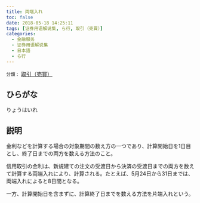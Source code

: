 ```yaml
---
title: 両端入れ
toc: false
date: 2018-05-18 14:25:11
tags: [证券用语解说集, ら行, 取引（売買）]
categories:
  - 金融服务
  - 证券用语解说集
  - 日本語
  - ら行
---
```


`分類：` [取引（売買）](/tags/取引（売買）/)

## ひらがな

りょうはいれ

## 説明

金利などを計算する場合の対象期間の数え方の一つであり、計算開始日を1日目とし、終了日までの両方を数える方法のこと。

信用取引の金利は、新規建ての注文の受渡日から決済の受渡日までの両方を数えて計算する両端入れにより、計算される。たとえば、5月24日から31日までは、両端入れによると8日間となる。

一方、計算開始日を含まずに、計算終了日までを数える方法を片端入れという。
